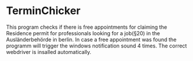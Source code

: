 # TerminChicker
This program checks if there is free appointments for claiming the Residence permit for professionals looking for a 
job(§20) in the Ausländerbehörde in berlin.
In case a free appointment was found the programm will trigger the windows notification sound 4 times.
The correct webdriver is insalled automatically.
